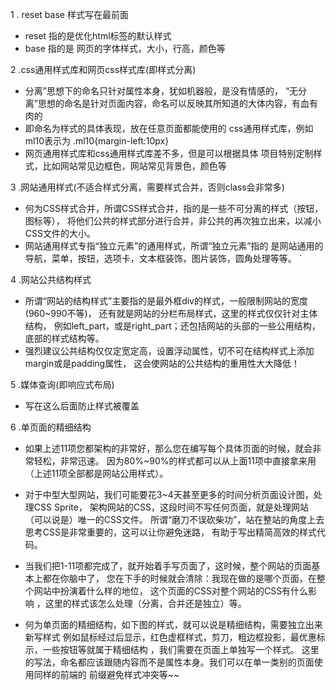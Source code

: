 1 . reset base 样式写在最前面
   * reset 指的是优化html标签的默认样式
   * base 指的是 网页的字体样式，大小，行高，颜色等

2 .css通用样式库和网页css样式库(即样式分离)
   * 分离”思想下的命名只针对属性本身，犹如机器般，是没有情感的，
   “无分离”思想的命名是针对页面内容，命名可以反映其所知道的大体内容，有血有肉的
   * 即命名为样式的具体表现，放在任意页面都能使用的
   css通用样式库，例如ml10表示为 .ml10{margin-left:10px}
   * 网页通用样式库和css通用样式库差不多，但是可以根据具体
   项目特别定制样式，比如网站常见边框色，网站常见背景色，颜色等
   
3 .网站通用样式(不适合样式分离，需要样式合并，否则class会非常多)
   * 何为CSS样式合并，所谓CSS样式合并，指的是一些不可分离的样式（按钮，图标等），
    将他们公共的样式部分进行合并，非公共的再次独立出来，以减小CSS文件的大小。
   * 网站通用样式专指“独立元素”的通用样式，所谓“独立元素”指的
    是网站通用的导航，菜单，按钮，选项卡，文本框装饰，图片装饰，圆角处理等等。
`

4 .网站公共结构样式
   * 所谓“网站的结构样式”主要指的是最外框div的样式，一般限制网站的宽度(960~990不等)，
    还有就是网站的分栏布局样式，这里的样式仅仅针对主体结构，
    例如left_part，或是right_part；还包括网站的头部的一些公用结构，底部的样式结构等。
   * 强烈建议公共结构仅仅定宽定高，设置浮动属性，切不可在结构样式上添加margin或是padding属性，
    这会使网站的公共结构的重用性大大降低！
    
5 .媒体查询(即响应式布局)
   * 写在这么后面防止样式被覆盖

6 .单页面的精细结构
   * 如果上述11项您都架构的非常好，那么您在编写每个具体页面的时候，就会非常轻松，非常迅速。
    因为80%~90%的样式都可以从上面11项中直接拿来用（上述11项全部都是网站公用样式）。

   * 对于中型大型网站，我们可能要花3~4天甚至更多的时间分析页面设计图，处理CSS Sprite，
    架构网站的CSS，这段时间不写任何页面，就是处理网站（可以说是）唯一的CSS文件。
    所谓“磨刀不误砍柴功”，站在整站的角度上去思考CSS是非常重要的，这可以让你避免迷路，
    有助于写出精简高效的样式代码。

   * 当我们把1-11项都完成了，就开始着手写页面了，这时候，整个网站的页面基本上都在你脑中了，
    您在下手的时候就会清除：我现在做的是哪个页面，在整个网站中扮演着什么样的地位，
    这个页面的CSS对整个网站的CSS有什么影响
    ，这里的样式该怎么处理（分离，合并还是独立）等。
    
   * 何为单页面的精细结构，如下图的样式，就可以说是精细结构，需要独立出来新写样式
    例如鼠标经过后显示，红色虚框样式，剪刀，粗边框投影，最优惠标示，一些按钮等就属于精细结构
    ，我们需要在页面上单独写一个样式。
    这里的写法，命名都应该跟随内容而不是属性本身。我们可以在单一类别的页面使用同样的前端的
    前缀避免样式冲突等~~
